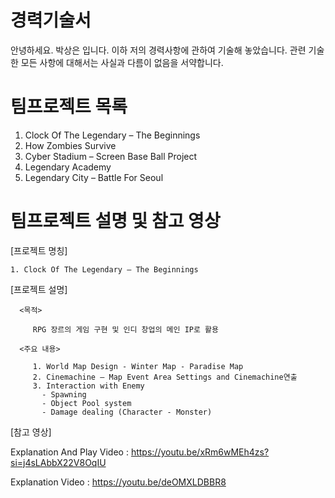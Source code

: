# 경력기술서
안녕하세요. 박상은 입니다. 
이하 저의 경력사항에 관하여 기술해 놓았습니다.
관련 기술한 모든 사항에 대해서는 사실과 다름이 없음을 서약합니다.


# 팀프로젝트 목록

1. Clock Of The Legendary – The Beginnings
2. How Zombies Survive
3. Cyber Stadium – Screen Base Ball Project
4. Legendary Academy
5. Legendary City – Battle For Seoul

# 팀프로젝트 설명 및 참고 영상
  [프로젝트 명칭]
  
    1. Clock Of The Legendary – The Beginnings

  [프로젝트 설명]
   
      <목적>  
      
         RPG 장르의 게임 구현 및 인디 창업의 메인 IP로 활용
         
      <주요 내용>
      
         1. World Map Design - Winter Map - Paradise Map 
         2. Cinemachine – Map Event Area Settings and Cinemachine연출 
         3. Interaction with Enemy 
           - Spawning 
           - Object Pool system 
           - Damage dealing (Character - Monster)
  
  [참고 영상] 
  
  Explanation And Play Video :  https://youtu.be/xRm6wMEh4zs?si=j4sLAbbX22V8OqIU
        
  Explanation Video : https://youtu.be/deOMXLDBBR8
